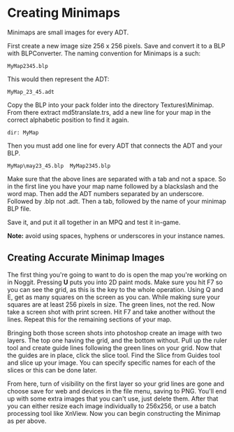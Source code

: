 # Creating Minimaps #

Minimaps are small images for every ADT.

First create a new image size 256 x 256 pixels. Save and convert it to a BLP with BLPConverter. The naming convention for Minimaps is a such:

    MyMap2345.blp 

This would then represent the ADT:

    MyMap_23_45.adt

Copy the BLP into your pack folder into the directory Textures\Minimap\. From there extract md5translate.trs, add a new line for your map in the correct alphabetic position to find it again.

    dir: MyMap

Then you must add one line for every ADT that connects the ADT and your BLP.

    MyMap\may23_45.blp	MyMap2345.blp

Make sure that the above lines are separated with a tab and not a space. So in the first line you have your map name followed by a blackslash and the word map. Then add the ADT numbers separated by an underscore. Followed by .blp not .adt. Then a tab, followed by the name of your minimap BLP file.

Save it, and put it all together in an MPQ and test it in-game.

**Note:** avoid using spaces, hyphens or underscores in your instance names. 

## Creating Accurate Minimap Images ##
The first thing you're going to want to do is open the map you're working on in Noggit. Pressing **U** puts you into 2D paint mods. Make sure you hit F7 so you can see the grid, as this is the key to the whole operation. Using Q and E, get as many squares on the screen as you can. While making sure your squares are at least 256 pixels in size. The green lines, not the red. Now take a screen shot with print screen. Hit F7 and take another without the lines. Repeat this for the remaining sections of your map.

Bringing both those screen shots into photoshop create an image with two layers. The top one having the grid, and the bottom without. Pull up the ruler tool and create guide lines following the green lines on your grid. Now that the guides are in place, click the slice tool. Find the Slice from Guides tool and slice up your image. You can specify specific names for each of the slices or this can be done later.

From here, turn of visibility on the first layer so your grid lines are gone and choose save for web and devices in the file menu, saving to PNG. You'll end up with some extra images that you can't use, just delete them. After that you can either resize each image individually to 256x256, or use a batch processing tool like XnView. Now you can begin constructing the Minimap as per above.
